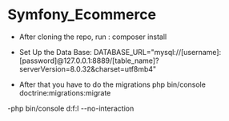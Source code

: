 # Symfony_Ecommerce

- After cloning the repo, run :
composer install

- Set Up the Data Base: DATABASE_URL="mysql://[username]:[password]@127.0.0.1:8889/[table_name]?serverVersion=8.0.32&charset=utf8mb4"

- After that you have to do the migrations 
php bin/console doctrine:migrations:migrate

-php bin/console d:f:l --no-interaction

